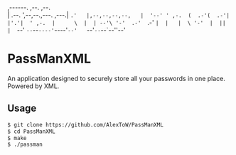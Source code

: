 ,------.                   ,--.   ,--.               
|  .--. ',--,--.,---. ,---.|   `.'   |,--,--,--,--,  
|  '--' ' ,-.  (  .-'(  .-'|  |'.'|  ' ,-.  |      \ 
|  | --'\ '-'  .-'  `.-'  `|  |   |  \ '-'  |  ||  | 
`--'     `--`--`----'`----'`--'   `--'`--`--`--''--' 

# PassManXML
An application designed to securely store all your passwords in one place. Powered by XML.

 ## Usage
```bash
$ git clone https://github.com/AlexToW/PassManXML
$ cd PassManXML
$ make
$ ./passman
```